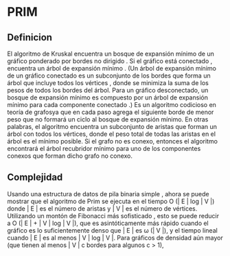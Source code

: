 # PRIM

## Definicion

El algoritmo de Kruskal encuentra un bosque de expansión mínimo de un gráfico ponderado por bordes no dirigido . Si el gráfico está conectado , encuentra un árbol de expansión mínimo . (Un árbol de expansión mínimo de un gráfico conectado es un subconjunto de los bordes que forma un árbol que incluye todos los vértices , donde se minimiza la suma de los pesos de todos los bordes del árbol. Para un gráfico desconectado, un bosque de expansión mínimo es compuesto por un árbol de expansión mínimo para cada componente conectado .) Es un algoritmo codicioso en teoría de grafosya que en cada paso agrega el siguiente borde de menor peso que no formará un ciclo al bosque de expansión mínimo.
En otras palabras, el algoritmo encuentra un subconjunto de aristas que forman un árbol con todos los vértices, donde el peso total de todas las aristas en el árbol es el mínimo posible. Si el grafo no es conexo, entonces el algoritmo encontrará el árbol recubridor mínimo para uno de los componentes conexos que forman dicho grafo no conexo.


## Complejidad

Usando una estructura de datos de pila binaria simple , ahora se puede mostrar que el algoritmo de Prim se ejecuta en el tiempo O (| E | log | V |) donde | E | es el número de aristas y | V | es el número de vértices. Utilizando un montón de Fibonacci más sofisticado , esto se puede reducir a O (| E | + | V | log | V |), que es asintóticamente más rápido cuando el gráfico es lo suficientemente denso que | E | es ω (| V |), y el tiempo lineal cuando | E | es al menos | V | log | V |. Para gráficos de densidad aún mayor (que tienen al menos | V | c bordes para algunos c  > 1),

